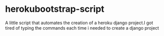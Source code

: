 herokubootstrap-script
======================

A little script that automates the creation of a heroku django project.I got tired of typing the commands each time i needed to create a django project
